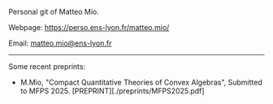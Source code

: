 Personal git of Matteo Mio.

Webpage: https://perso.ens-lyon.fr/matteo.mio/

Email: matteo.mio@ens-lyon.fr


---

Some recent preprints:

- M.Mio, "Compact Quantitative Theories of Convex Algebras", Submitted to MFPS 2025. [PREPRINT][./preprints/MFPS2025.pdf]